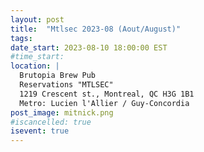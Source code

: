 ```yaml
---
layout: post
title:  "Mtlsec 2023-08 (Aout/August)"
tags: 
date_start: 2023-08-10 18:00:00 EST
#time_start:
location: |
  Brutopia Brew Pub
  Reservations "MTLSEC"
  1219 Crescent st., Montreal, QC H3G 1B1
  Metro: Lucien l'Allier / Guy-Concordia
post_image: mitnick.png
#iscancelled: true
isevent: true
---
```

